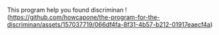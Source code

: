 This program help you found discriminan
!(https://github.com/howcapone/the-program-for-the-discriminan/assets/157037719/066df4fa-8f31-4b57-b212-01917eaecf4a)

